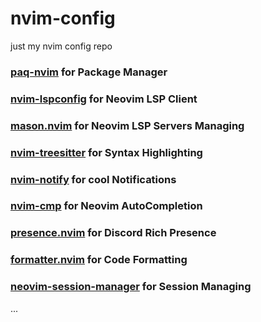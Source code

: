 # nvim-config

just my nvim config repo

### [paq-nvim](https://github.com/savq/paq-nvim) for Package Manager
### [nvim-lspconfig](https://github.com/neovim/nvim-lspconfig) for Neovim LSP Client
### [mason.nvim](https://github.com/williamboman/mason.nvim) for Neovim LSP Servers Managing
### [nvim-treesitter](https://github.com/nvim-treesitter/nvim-treesitter) for Syntax Highlighting
### [nvim-notify](https://github.com/rcarriga/nvim-notify) for cool Notifications
### [nvim-cmp](https://github.com/hrsh7th/nvim-cmp) for Neovim AutoCompletion
### [presence.nvim](https://github.com/andweeb/presence.nvim) for Discord Rich Presence
### [formatter.nvim](https://github.com/mhartington/formatter.nvim) for Code Formatting
### [neovim-session-manager](https://github.com/Shatur/neovim-session-manager) for Session Managing
...
